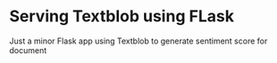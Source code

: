 # Serving Textblob using FLask

Just a minor Flask app using Textblob to generate sentiment score for document